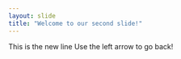 ```yaml
---
layout: slide
title: "Welcome to our second slide!"
---
```

This is the new line
Use the left arrow to go back!
